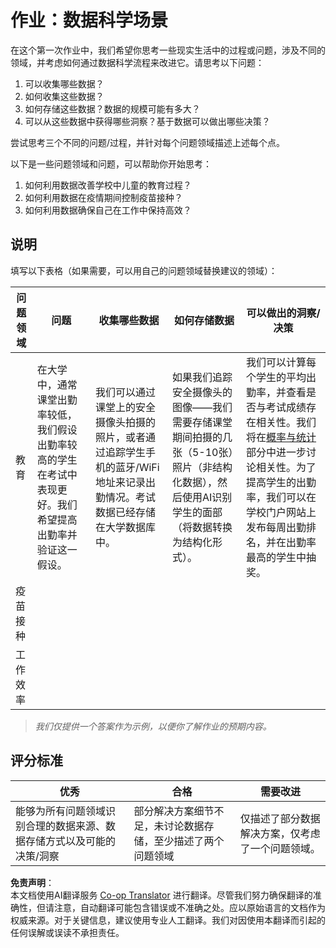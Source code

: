 <!--
CO_OP_TRANSLATOR_METADATA:
{
  "original_hash": "a8f79b9c0484c35b4f26e8aec7fc4d56",
  "translation_date": "2025-08-25T16:57:01+00:00",
  "source_file": "1-Introduction/01-defining-data-science/solution/assignment.md",
  "language_code": "zh"
}
-->
# 作业：数据科学场景

在这个第一次作业中，我们希望你思考一些现实生活中的过程或问题，涉及不同的领域，并考虑如何通过数据科学流程来改进它。请思考以下问题：

1. 可以收集哪些数据？
1. 如何收集这些数据？
1. 如何存储这些数据？数据的规模可能有多大？
1. 可以从这些数据中获得哪些洞察？基于数据可以做出哪些决策？

尝试思考三个不同的问题/过程，并针对每个问题领域描述上述每个点。

以下是一些问题领域和问题，可以帮助你开始思考：

1. 如何利用数据改善学校中儿童的教育过程？
1. 如何利用数据在疫情期间控制疫苗接种？
1. 如何利用数据确保自己在工作中保持高效？

## 说明

填写以下表格（如果需要，可以用自己的问题领域替换建议的领域）：

| 问题领域 | 问题 | 收集哪些数据 | 如何存储数据 | 可以做出的洞察/决策 | 
|----------|------|--------------|--------------|----------------------|
| 教育 | 在大学中，通常课堂出勤率较低，我们假设出勤率较高的学生在考试中表现更好。我们希望提高出勤率并验证这一假设。 | 我们可以通过课堂上的安全摄像头拍摄的照片，或者通过追踪学生手机的蓝牙/WiFi地址来记录出勤情况。考试数据已经存储在大学数据库中。 | 如果我们追踪安全摄像头的图像——我们需要存储课堂期间拍摄的几张（5-10张）照片（非结构化数据），然后使用AI识别学生的面部（将数据转换为结构化形式）。 | 我们可以计算每个学生的平均出勤率，并查看是否与考试成绩存在相关性。我们将在[概率与统计](../../04-stats-and-probability/README.md)部分中进一步讨论相关性。为了提高学生的出勤率，我们可以在学校门户网站上发布每周出勤排名，并在出勤率最高的学生中抽奖。 |
| 疫苗接种 | | | | |
| 工作效率 | | | | |

> *我们仅提供一个答案作为示例，以便你了解作业的预期内容。*

## 评分标准

优秀 | 合格 | 需要改进
--- | --- | --- |
能够为所有问题领域识别合理的数据来源、数据存储方式以及可能的决策/洞察 | 部分解决方案细节不足，未讨论数据存储，至少描述了两个问题领域 | 仅描述了部分数据解决方案，仅考虑了一个问题领域。

**免责声明**：  
本文档使用AI翻译服务 [Co-op Translator](https://github.com/Azure/co-op-translator) 进行翻译。尽管我们努力确保翻译的准确性，但请注意，自动翻译可能包含错误或不准确之处。应以原始语言的文档作为权威来源。对于关键信息，建议使用专业人工翻译。我们对因使用本翻译而引起的任何误解或误读不承担责任。